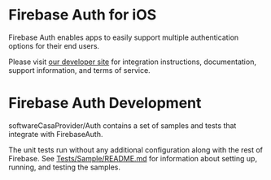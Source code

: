 # Firebase Auth for iOS

Firebase Auth enables apps to easily support multiple authentication options
for their end users.

Please visit [our developer site](https://firebase.google.com/docs/auth/) for
integration instructions, documentation, support information, and terms of
service.

# Firebase Auth Development

softwareCasaProvider/Auth contains a set of samples and tests that integrate with
FirebaseAuth.

The unit tests run without any additional configuration along with the rest of
Firebase. See [Tests/Sample/README.md](Tests/Sample/README.md) for
information about setting up, running, and testing the samples.
